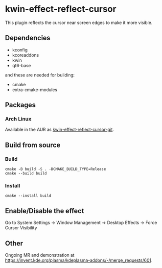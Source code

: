 # kwin-effect-reflect-cursor
This plugin reflects the cursor near screen edges to make it more visible.

## Dependencies
- kconfig
- kcoreaddons
- kwin
- qt6-base

and these are needed for building:
- cmake
- extra-cmake-modules

## Packages
### Arch Linux
Available in the AUR as [kwin-effect-reflect-cursor-git](https://aur.archlinux.org/packages/kwin-effect-reflect-cursor-git/).

## Build from source
### Build
```
cmake -B build -S . -DCMAKE_BUILD_TYPE=Release
cmake --build build
```
### Install
```
cmake --install build
```

## Enable/Disable the effect
Go to System Settings -> Window Management -> Desktop Effects -> Force Cursor Visibility


## Other
Ongoing MR and demonstration at https://invent.kde.org/plasma/kdeplasma-addons/-/merge_requests/601.